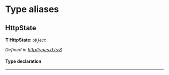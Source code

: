 

# Type aliases

<a id="httpstate"></a>

##  HttpState

**Ƭ HttpState**: *`object`*

*Defined in [http/types.d.ts:8](https://github.com/polkadot-js/api/blob/2002538/packages/api-provider/src/http/types.d.ts#L8)*

#### Type declaration

___

